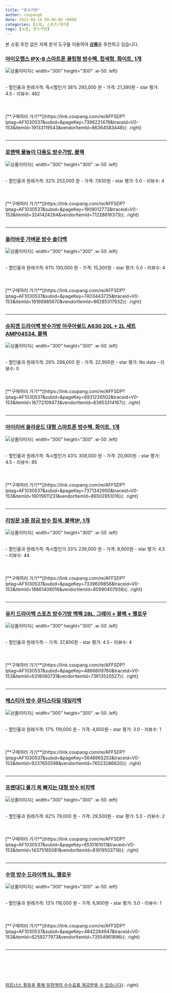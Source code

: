 ```yaml
---
title: "방수가방"
author: coupang6
date: 2023-08-19 09:46:09 +0800
categories: [쇼핑, 스포츠/레저]
tags: [쇼핑, 방수가방]
---
```


본 쇼핑 추천 글은 자체 분석 도구를 이용하여 [**상품**](https://link.coupang.com/a/bao1ui)을 추천하고 있습니다.

### [아이오랩스 IPX-8 스마트폰 클립형 방수팩, 힙색형, 화이트, 1개](https://link.coupang.com/re/AFFSDP?lptag=AF1030537&subid=&pageKey=7396221476&traceid=V0-153&itemId=19133119543&vendorItemId=86364583448)

![상품이미지](https://thumbnail10.coupangcdn.com/thumbnails/remote/230x230ex/image/vendor_inventory/7441/ee4e6dd0e5f9d6b2e510bc580e3c7d3a34a5f256c8acf6bd7d946de3d060.jpg){: width="300" height="300" .w-50 .left}


<br>
- 할인율과 원래가격: 즉시할인가 38%  293,000   원
- 가격: 21,390원
- star 평가: 4.5
- 리뷰수: 462
<br>
<br>
<br>
<br>
[**구매하러 가기**](https://link.coupang.com/re/AFFSDP?lptag=AF1030537&subid=&pageKey=7396221476&traceid=V0-153&itemId=19133119543&vendorItemId=86364583448){: .right}
<br>
<br>

---

### [로랜텍 물놀이 다용도 방수가방, 블랙](https://link.coupang.com/re/AFFSDP?lptag=AF1030537&subid=&pageKey=1909012773&traceid=V0-153&itemId=3241424264&vendorItemId=71228616373)

![상품이미지](https://thumbnail7.coupangcdn.com/thumbnails/remote/230x230ex/image/retail/images/8386582555618447-50b95698-b403-4934-95cc-3c383e8df99f.jpg){: width="300" height="300" .w-50 .left}


<br>
- 할인율과 원래가격: 32%  253,000   원
- 가격: 7,630원
- star 평가: 5.0
- 리뷰수: 4
<br>
<br>
<br>
<br>
[**구매하러 가기**](https://link.coupang.com/re/AFFSDP?lptag=AF1030537&subid=&pageKey=1909012773&traceid=V0-153&itemId=3241424264&vendorItemId=71228616373){: .right}
<br>
<br>

---

### [올러바웃 가벼운 방수 숄더백](https://link.coupang.com/re/AFFSDP?lptag=AF1030537&subid=&pageKey=7403443725&traceid=V0-153&itemId=19166985670&vendorItemId=86285317932)

![상품이미지](https://thumbnail6.coupangcdn.com/thumbnails/remote/230x230ex/image/rs_quotation_api/zvau5nzi/d22b0a6350414373a6dfa46df8c65995.jpg){: width="300" height="300" .w-50 .left}


<br>
- 할인율과 원래가격: 61%  130,000   원
- 가격: 15,300원
- star 평가: 5.0
- 리뷰수: 4
<br>
<br>
<br>
<br>
[**구매하러 가기**](https://link.coupang.com/re/AFFSDP?lptag=AF1030537&subid=&pageKey=7403443725&traceid=V0-153&itemId=19166985670&vendorItemId=86285317932){: .right}
<br>
<br>

---

### [슈피겐 드라이백 방수가방 아쿠아쉴드 A630 20L + 2L 세트 AMP04534, 블랙](https://link.coupang.com/re/AFFSDP?lptag=AF1030537&subid=&pageKey=6931226502&traceid=V0-153&itemId=16772109473&vendorItemId=83953314167)

![상품이미지](https://thumbnail7.coupangcdn.com/thumbnails/remote/230x230ex/image/retail/images/4281550463274641-b9f4d492-ee61-42d3-bbca-a2fc6fca846b.jpg){: width="300" height="300" .w-50 .left}


<br>
- 할인율과 원래가격: 29%  298,000   원
- 가격: 22,900원
- star 평가: No data
- 리뷰수: 0
<br>
<br>
<br>
<br>
[**구매하러 가기**](https://link.coupang.com/re/AFFSDP?lptag=AF1030537&subid=&pageKey=6931226502&traceid=V0-153&itemId=16772109473&vendorItemId=83953314167){: .right}
<br>
<br>

---

### [아이리버 올라운드 대형 스마트폰 방수팩, 화이트, 1개](https://link.coupang.com/re/AFFSDP?lptag=AF1030537&subid=&pageKey=7371342950&traceid=V0-153&itemId=19015611231&vendorItemId=86502851016)

![상품이미지](https://thumbnail9.coupangcdn.com/thumbnails/remote/230x230ex/image/vendor_inventory/3d19/363c49d91b8cfabdfbd529db120c658f112e85a77e9221e944fd47df5a25.png){: width="300" height="300" .w-50 .left}


<br>
- 할인율과 원래가격: 즉시할인가 43%  309,000   원
- 가격: 20,900원
- star 평가: 4.5
- 리뷰수: 85
<br>
<br>
<br>
<br>
[**구매하러 가기**](https://link.coupang.com/re/AFFSDP?lptag=AF1030537&subid=&pageKey=7371342950&traceid=V0-153&itemId=19015611231&vendorItemId=86502851016){: .right}
<br>
<br>

---

### [리빙몬 3중 잠금 방수 힙색, 블랙1P, 1개](https://link.coupang.com/re/AFFSDP?lptag=AF1030537&subid=&pageKey=7339609858&traceid=V0-153&itemId=18861408016&vendorItemId=85990407938)

![상품이미지](https://thumbnail8.coupangcdn.com/thumbnails/remote/230x230ex/image/vendor_inventory/dfa9/11a1bfbac488439da00cd803adfbfe941a6687f1dc509e12480170bc8b19.jpg){: width="300" height="300" .w-50 .left}


<br>
- 할인율과 원래가격: 즉시할인가 33%  239,000   원
- 가격: 9,900원
- star 평가: 4.5
- 리뷰수: 44
<br>
<br>
<br>
<br>
[**구매하러 가기**](https://link.coupang.com/re/AFFSDP?lptag=AF1030537&subid=&pageKey=7339609858&traceid=V0-153&itemId=18861408016&vendorItemId=85990407938){: .right}
<br>
<br>

---

### [유키 드라이백 스포츠 방수가방 백팩 28L, 그레이 + 블랙 + 옐로우](https://link.coupang.com/re/AFFSDP?lptag=AF1030537&subid=&pageKey=4866609760&traceid=V0-153&itemId=6318060731&vendorItemId=73613520527)

![상품이미지](https://thumbnail9.coupangcdn.com/thumbnails/remote/230x230ex/image/retail/images/2021/01/25/9/1/522449c3-3496-4373-829b-df642e0badb3.jpg){: width="300" height="300" .w-50 .left}


<br>
- 할인율과 원래가격: 
- 가격: 37,800원
- star 평가: 4.5
- 리뷰수: 4
<br>
<br>
<br>
<br>
[**구매하러 가기**](https://link.coupang.com/re/AFFSDP?lptag=AF1030537&subid=&pageKey=4866609760&traceid=V0-153&itemId=6318060731&vendorItemId=73613520527){: .right}
<br>
<br>

---

### [헤스티아 방수 큐티스타일 데일리백](https://link.coupang.com/re/AFFSDP?lptag=AF1030537&subid=&pageKey=5648965253&traceid=V0-153&itemId=9237655598&vendorItemId=76523286620)

![상품이미지](https://thumbnail6.coupangcdn.com/thumbnails/remote/230x230ex/image/rs_quotation_api/gvkkkeck/8a23f76cb105460f961c3bb8b7ce9c34.jpg){: width="300" height="300" .w-50 .left}


<br>
- 할인율과 원래가격: 17%  119,000   원
- 가격: 4,650원
- star 평가: 3.0
- 리뷰수: 1
<br>
<br>
<br>
<br>
[**구매하러 가기**](https://link.coupang.com/re/AFFSDP?lptag=AF1030537&subid=&pageKey=5648965253&traceid=V0-153&itemId=9237655598&vendorItemId=76523286620){: .right}
<br>
<br>

---

### [프랜대디 물기 쏙 빠지는 대형 방수 비치백](https://link.coupang.com/re/AFFSDP?lptag=AF1030537&subid=&pageKey=6510161011&traceid=V0-153&itemId=14375165081&vendorItemId=81619503716)

![상품이미지](https://thumbnail9.coupangcdn.com/thumbnails/remote/230x230ex/image/vendor_inventory/49b0/fd0f2895ff92d0d9fc1e446187523828b9ac1c99ecf24c8859863b21809a.jpg){: width="300" height="300" .w-50 .left}


<br>
- 할인율과 원래가격: 62%  79,000   원
- 가격: 29,500원
- star 평가: 5.0
- 리뷰수: 2
<br>
<br>
<br>
<br>
[**구매하러 가기**](https://link.coupang.com/re/AFFSDP?lptag=AF1030537&subid=&pageKey=6510161011&traceid=V0-153&itemId=14375165081&vendorItemId=81619503716){: .right}
<br>
<br>

---

### [수영 방수 드라이백 5L, 옐로우](https://link.coupang.com/re/AFFSDP?lptag=AF1030537&subid=&pageKey=4842284947&traceid=V0-153&itemId=6259277973&vendorItemId=73554961896)

![상품이미지](https://thumbnail10.coupangcdn.com/thumbnails/remote/230x230ex/image/rs_quotation_api/ajtg36wz/703a1f79b1744174b7e66fc3df40e9d4.jpg){: width="300" height="300" .w-50 .left}


<br>
- 할인율과 원래가격: 13%  116,000   원
- 가격: 6,900원
- star 평가: 5.0
- 리뷰수: 1
<br>
<br>
<br>
<br>
[**구매하러 가기**](https://link.coupang.com/re/AFFSDP?lptag=AF1030537&subid=&pageKey=4842284947&traceid=V0-153&itemId=6259277973&vendorItemId=73554961896){: .right}
<br>
<br>

---
<br><br><br><br><br> [파트너스 활동을 통해 일정액의 수수료를 제공받을 수 있습니다](https://link.coupang.com/a/bao1ui){: .right}